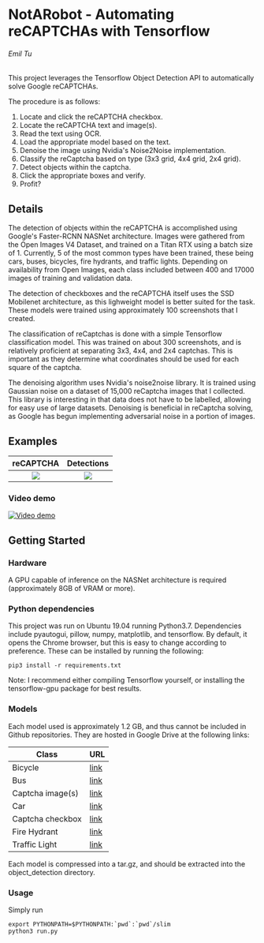 # NotARobot - Automating reCAPTCHAs with Tensorflow
###### Emil Tu
This project leverages the Tensorflow Object Detection API to automatically solve Google reCAPTCHAs.

The procedure is as follows:

1. Locate and click the reCAPTCHA checkbox.
2. Locate the reCAPTCHA text and image(s).
3. Read the text using OCR.
4. Load the appropriate model based on the text.
5. Denoise the image using Nvidia's Noise2Noise implementation.
6. Classify the reCaptcha based on type (3x3 grid, 4x4 grid, 2x4 grid).
7. Detect objects within the captcha.
8. Click the appropriate boxes and verify.
9. Profit?

## Details
The detection of objects within the reCAPTCHA is accomplished using Google's Faster-RCNN NASNet architecture. Images were gathered from the Open Images V4 Dataset, and trained on a Titan RTX using a batch size of 1. Currently, 5 of the most common types have been trained, these being cars, buses, bicycles, fire hydrants, and traffic lights. Depending on availability from Open Images, each class included between 400 and 17000 images of training and validation data.

The detection of checkboxes and the reCAPTCHA itself uses the SSD Mobilenet architecture, as this lighweight model is better suited for the task. These models were trained using approximately 100 screenshots that I created.

The classification of reCaptchas is done with a simple Tensorflow classification model. This was trained on about 300 screenshots, and is relatively proficient at separating 3x3, 4x4, and 2x4 captchas. This is important as they determine what coordinates should be used for each square of the captcha.

The denoising algorithm uses Nvidia's noise2noise library. It is trained using Gaussian noise on a dataset of 15,000 reCaptcha images that I collected. This library is interesting in that data does not have to be labelled, allowing for easy use of large datasets. Denoising is beneficial in reCaptcha solving, as Google has begun implementing adversarial noise in a portion of images.

## Examples

reCAPTCHA         |  Detections
:-------------------------:|:-------------------------:
![](https://github.com/Possums/NotARobot/raw/master/img/captcha.png)  |  ![](https://github.com/Possums/NotARobot/raw/master/img/detections.png)

### Video demo
[![Video demo](http://img.youtube.com/vi/_OS5xOHxUtU/0.jpg)](http://www.youtube.com/watch?v=_OS5xOHxUtU "Video demo")

## Getting Started
### Hardware
A GPU capable of inference on the NASNet architecture is required (approximately 8GB of VRAM or more).

### Python dependencies
This project was run on Ubuntu 19.04 running Python3.7. Dependencies include pyautogui, pillow, numpy, matplotlib, and tensorflow. By default, it opens the Chrome browser, but this is easy to change according to preference. These can be installed by running the following:
```
pip3 install -r requirements.txt
```
Note: I recommend either compiling Tensorflow yourself, or installing the tensorflow-gpu package for best results.

### Models
Each model used is approximately 1.2 GB, and thus cannot be included in Github repositories. They are hosted in Google Drive at the following links:

|Class |	URL |
|-------------|-------------|
|Bicycle |	[link](https://drive.google.com/file/d/19dSW-_TfIY03s-0xjwmqQrlkjXy0dzcr/view?usp=sharing) |
|Bus | [link](https://drive.google.com/file/d/1fGFZpI3IsVIhW4bKc7_-UQjkHmYg_knv/view?usp=sharing) |
|Captcha image(s) |	[link](https://drive.google.com/file/d/1N0yMl2f5nT1eFTZvK6QpHQ33uexMeayM/view?usp=sharing) |
|Car	| [link](https://drive.google.com/file/d/1qUA0PRJmtNINpS7bdpT0wur19Fd1EKLN/view?usp=sharing) |
|Captcha checkbox	| [link](https://drive.google.com/file/d/11MIzTNSrGRU66Qws-EH0WfXEGVFssCCz/view?usp=sharing) |
|Fire Hydrant	| [link](https://drive.google.com/file/d/1pYbTFR2_XseQ937Yoeih93ediyZnifbu/view?usp=sharing) |
|Traffic Light	| [link](https://drive.google.com/file/d/1GC2LTI2U_nNlX08__HQ97V2QjgO00_Ey/view?usp=sharing) |

Each model is compressed into a tar.gz, and should be extracted into the object_detection directory.

### Usage

Simply run

```
export PYTHONPATH=$PYTHONPATH:`pwd`:`pwd`/slim
python3 run.py
```
